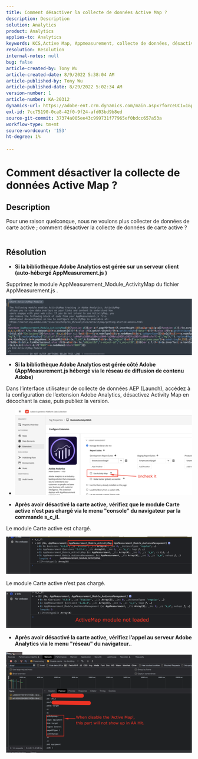 ```yaml
---
title: Comment désactiver la collecte de données Active Map ?
description: Description
solution: Analytics
product: Analytics
applies-to: Analytics
keywords: KCS,Active Map, Appmeasurement, collecte de données, désactiver
resolution: Resolution
internal-notes: null
bug: false
article-created-by: Tony Wu
article-created-date: 8/9/2022 5:38:04 AM
article-published-by: Tony Wu
article-published-date: 8/29/2022 5:02:34 AM
version-number: 1
article-number: KA-20312
dynamics-url: https://adobe-ent.crm.dynamics.com/main.aspx?forceUCI=1&pagetype=entityrecord&etn=knowledgearticle&id=6c2a8469-a517-ed11-b83e-002248086a73
exl-id: 7cc75190-0ca8-42f0-9f24-afd03bd9b8ed
source-git-commit: 37374a005ee43c999731f77965ef0bdcc657a53a
workflow-type: tm+mt
source-wordcount: '153'
ht-degree: 1%

---
```


# Comment désactiver la collecte de données Active Map ?

## Description

Pour une raison quelconque, nous ne voulons plus collecter de données de carte active ; comment désactiver la collecte de données de carte active ?
<br> 

## Résolution


- <b>Si la bibliothèque Adobe Analytics est gérée sur un serveur client (auto-hébergé AppMeasurement.js )</b>


Supprimez le module AppMeasurement_Module_ActivityMap du fichier AppMeasurement.js .

![](assets/afbc7944-b517-ed11-b83e-002248086a73.png)



- <b>Si la bibliothèque Adobe Analytics est gérée côté Adobe (AppMeasurement.js hébergé via le réseau de diffusion de contenu Adobe)</b>


Dans l’interface utilisateur de collecte de données AEP (Launch), accédez à la configuration de l’extension Adobe Analytics, désactivez Activity Map en décochant la case, puis publiez la version.

- ![](assets/7ccff702-a717-ed11-b83e-002248086a73.png)




























- <b>Après avoir désactivé la carte active, vérifiez que le module Carte active n’est pas chargé via le menu &quot;console&quot; du navigateur par la commande s_c_il.</b>


Le module Carte active est chargé.

![](assets/fae3dc70-b317-ed11-b83e-002248086a73.png)

Le module Carte active n’est pas chargé.

![](assets/27e433af-b317-ed11-b83e-002248086a73.png)

- <b>Après avoir désactivé la carte active, vérifiez l’appel au serveur Adobe Analytics via le menu &quot;réseau&quot; du navigateur.</b>.


![](assets/7f84b7dc-3f27-ed11-9db1-00224808679b.png)

